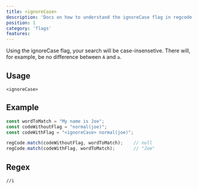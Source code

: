```yaml
---
title: <ignoreCase>
description: 'Docs on how to understand the ignoreCase flag in regcode'
position: 1
category: 'flags'
features:
---
```


Using the ignoreCase flag, your search will be case-insensetive. There will, for example, be no difference between `A` and `a`. 

## Usage

`<ignoreCase>`


## Example

```ts
const wordToMatch = "My name is Joe";
const codeWithoutFlag = "normal(joe)";
const codeWithFlag = "<ignoreCase> normal(joe)";

regCode.match(codeWithoutFlag, wordToMatch);    // null
regCode.match(codeWithFlag, wordToMatch);       // "Joe"
```

## Regex

```regex
//i
```
